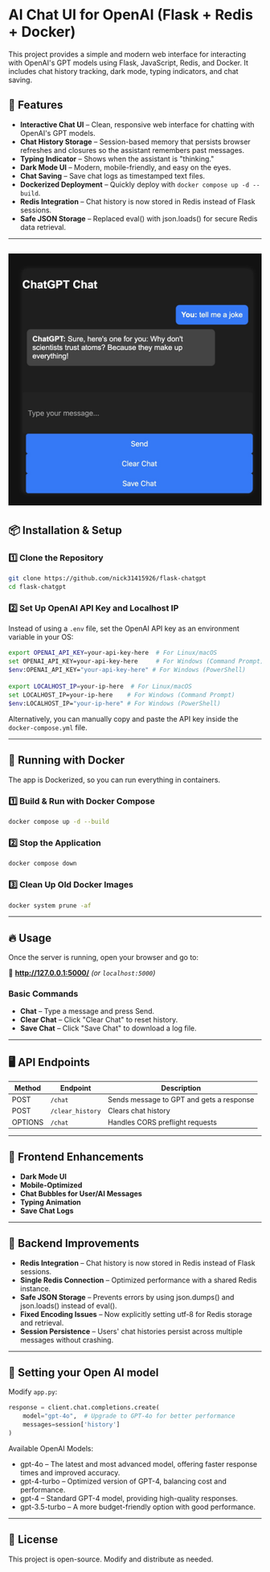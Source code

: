 # AI Chat UI for OpenAI (Flask + Redis + Docker)

This project provides a simple and modern web interface for interacting with OpenAI's GPT models using Flask, JavaScript, Redis, and Docker. It includes chat history tracking, dark mode, typing indicators, and chat saving.

## 🚀 Features

- **Interactive Chat UI** – Clean, responsive web interface for chatting with OpenAI's GPT models.
- **Chat History Storage** – Session-based memory that persists browser refreshes and closures so the assistant remembers past messages.
- **Typing Indicator** – Shows when the assistant is "thinking."
- **Dark Mode UI** – Modern, mobile-friendly, and easy on the eyes.
- **Chat Saving** – Save chat logs as timestamped text files.
- **Dockerized Deployment** – Quickly deploy with `docker compose up -d --build`.
- **Redis Integration** – Chat history is now stored in Redis instead of Flask sessions.
- **Safe JSON Storage** – Replaced eval() with json.loads() for secure Redis data retrieval.

---
![Alt text](images/chatui.jpg)
---

## 📦 Installation & Setup

### 1️⃣  Clone the Repository
```sh
git clone https://github.com/nick31415926/flask-chatgpt
cd flask-chatgpt
```

### 2️⃣ Set Up OpenAI API Key and Localhost IP
Instead of using a `.env` file, set the OpenAI API key as an environment variable in your OS:
```sh
export OPENAI_API_KEY=your-api-key-here  # For Linux/macOS
set OPENAI_API_KEY=your-api-key-here     # For Windows (Command Prompt)
$env:OPENAI_API_KEY="your-api-key-here" # For Windows (PowerShell)

export LOCALHOST_IP=your-ip-here  # For Linux/macOS
set LOCALHOST_IP=your-ip-here    # For Windows (Command Prompt)
$env:LOCALHOST_IP="your-ip-here" # For Windows (PowerShell)

```
Alternatively, you can manually copy and paste the API key inside the `docker-compose.yml` file.

---
## 🐳 Running with Docker

The app is Dockerized, so you can run everything in containers.

### 1️⃣ Build & Run with Docker Compose
```sh
docker compose up -d --build
```

### 2️⃣ Stop the Application
```sh
docker compose down
```

### 3️⃣ Clean Up Old Docker Images
```sh
docker system prune -af
```

---

## 🔥 Usage

Once the server is running, open your browser and go to:

📌 **http://127.0.0.1:5000/** *(or `localhost:5000`)*

### Basic Commands
- **Chat** – Type a message and press Send.
- **Clear Chat** – Click "Clear Chat" to reset history.
- **Save Chat** – Click "Save Chat" to download a log file.

---


## 🖥️ API Endpoints

| Method  | Endpoint         | Description                               |
|---------|-----------------|-------------------------------------------|
| POST    | `/chat`         | Sends message to GPT and gets a response |
| POST    | `/clear_history`| Clears chat history                       |
| OPTIONS | `/chat`         | Handles CORS preflight requests          |

---

## 🎨 Frontend Enhancements

- **Dark Mode UI**
- **Mobile-Optimized**
- **Chat Bubbles for User/AI Messages**
- **Typing Animation**
- **Save Chat Logs**

---
## 🔧 Backend Improvements

- **Redis Integration** – Chat history is now stored in Redis instead of Flask sessions.
- **Single Redis Connection** – Optimized performance with a shared Redis instance.
- **Safe JSON Storage** – Prevents errors by using json.dumps() and json.loads() instead of eval().
- **Fixed Encoding Issues** – Now explicitly setting utf-8 for Redis storage and retrieval.
- **Session Persistence** – Users' chat histories persist across multiple messages without crashing.
---
## 🤖 Setting your Open AI model

Modify `app.py`:
```python
response = client.chat.completions.create(
    model="gpt-4o",  # Upgrade to GPT-4o for better performance
    messages=session['history']
)
```
Available OpenAI Models:
- gpt-4o – The latest and most advanced model, offering faster response times and improved accuracy.
- gpt-4-turbo – Optimized version of GPT-4, balancing cost and performance.
- gpt-4 – Standard GPT-4 model, providing high-quality responses.
- gpt-3.5-turbo – A more budget-friendly option with good performance.




---

## 📄 License

This project is open-source. Modify and distribute as needed.
